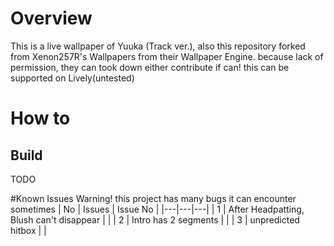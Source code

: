 
# Overview
This is a live wallpaper of Yuuka (Track ver.), also this repository forked from Xenon257R's Wallpapers from their Wallpaper Engine. because lack of permission, they can took down either contribute if can!
this can be supported on Lively(untested)

# How to 
## Build
TODO

#Known Issues
Warning! this project has many bugs it can encounter sometimes
|  No |  Issues |  Issue No |
|---|---|---|
|  1 | After Headpatting, Blush can't disappear  |   |
| 2  |  Intro has 2 segments |   |
| 3  |  unpredicted hitbox |   |
